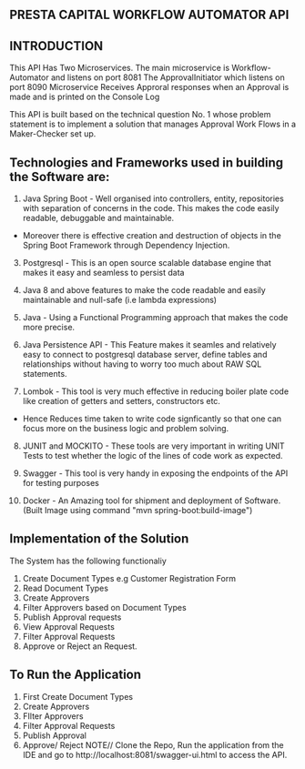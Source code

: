 
PRESTA CAPITAL WORKFLOW AUTOMATOR API
--------------------------

INTRODUCTION
-------------

This API Has Two Microservices. 
The main microservice is Workflow-Automator and listens on port 8081
The ApprovalInitiator which listens on port 8090 Microservice Receives Approral responses when an Approval is made and is printed on the Console Log

This API is built based on the technical question No. 1 whose problem statement is to implement 
a solution that manages Approval Work Flows in a Maker-Checker set up.



Technologies and Frameworks used in building the Software are:
---------------------------------------------------------------

1. Java Spring Boot - Well organised into controllers, entity, repositories with separation of concerns in the code. This makes
the code easily readable, debuggable and maintainable.
 - Moreover there is effective creation and destruction of objects in the Spring Boot Framework through Dependency Injection.
3. Postgresql - This is an open source scalable database engine that makes it easy and seamless to persist data
4. Java 8 and above features to make the code readable and easily maintainable and null-safe (i.e lambda expressions)
5. Java - Using a Functional Programming approach that makes the code more precise.
6. Java Persistence API - This Feature makes it seamles and relatively easy to connect to postgresql database server, 
define tables and relationships without having to worry too much about RAW SQL statements.

7. Lombok - This tool is very much effective in reducing boiler plate code like creation of getters and setters, constructors etc. 
- Hence Reduces time taken to write code signficantly so that one can focus more on the business logic and problem solving.

8. JUNIT and MOCKITO - These tools are very important in writing UNIT Tests to test whether the logic of the lines of code work as expected.

8. Swagger - This tool is very handy in exposing the endpoints of the API for testing purposes 
9. Docker - An Amazing tool for shipment and deployment of Software.
    (Built Image using command "mvn spring-boot:build-image")





Implementation of the Solution
------------------------------

The System has the following functionaliy
1. Create Document Types e.g Customer Registration Form
2. Read Document Types
3. Create Approvers
4. Filter Approvers based on Document Types
5. Publish Approval requests
6. View  Approval Requests
7. Filter Approval Requests
8. Approve or Reject an Request.




To Run the Application
-----------------------
1. First Create Document Types 
2. Create Approvers
3. FIlter Approvers
4. Filter Approval Requests
5. Publish Approval
6. Approve/ Reject
NOTE//
Clone the Repo, Run the application from the IDE and go to http://localhost:8081/swagger-ui.html to access the API.





